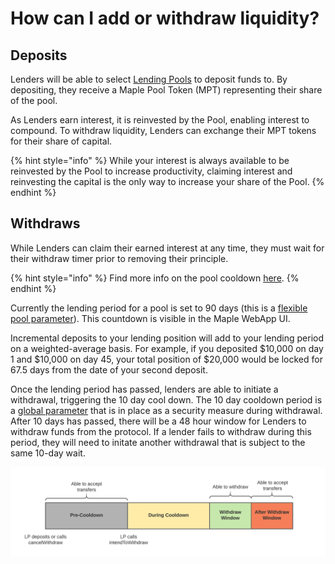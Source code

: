 # How can I add or withdraw liquidity?

## Deposits

Lenders will be able to select [Lending Pools](how-do-liquidity-pools-work.md) to deposit funds to. By depositing, they receive a Maple Pool Token (MPT) representing their share of the pool.

As Lenders earn interest, it is reinvested by the Pool, enabling interest to compound. To withdraw liquidity, Lenders can exchange their MPT tokens for their share of capital.

{% hint style="info" %}
While your interest is always available to be reinvested by the Pool to increase productivity, claiming interest and reinvesting the capital is the only way to increase your share of the Pool.
{% endhint %}

## Withdraws

While Lenders can claim their earned interest at any time, they must wait for their withdraw timer prior to removing their principle.&#x20;

{% hint style="info" %}
Find more info on the pool cooldown [here](https://github.com/maple-labs/maple-core/wiki/FDT-Exit-Defense-Mechanisms).
{% endhint %}

Currently the lending period for a pool is set to 90 days (this is a [flexible pool parameter](../maple-protocol-v1.0.0.md#flexible-parameters)). This countdown is visible in the Maple WebApp UI.&#x20;

Incremental deposits to your lending position will add to your lending period on a weighted-average basis. For example, if you deposited $10,000 on day 1 and $10,000 on day 45, your total position of $20,000 would be locked for 67.5 days from the date of your second deposit.

Once the lending period has passed, lenders are able to initiate a withdrawal, triggering the 10 day cool down.  The 10 day cooldown period is a [global parameter](../maple-protocol-v1.0.0.md#global-parameters) that is in place as a security measure during withdrawal. After 10 days has passed, there will be a 48 hour window for Lenders to withdraw funds from the protocol. If a lender fails to withdraw during this period, they will need to initate another withdrawal that is subject to the same 10-day wait.&#x20;

![Withdraw Timeline](../../.gitbook/assets/cooldown.png)


